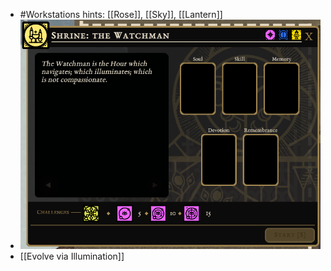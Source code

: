 - #Workstations hints: [[Rose]], [[Sky]], [[Lantern]]
- ![image.png](../assets/image_1701202133016_0.png)
- [[Evolve via Illumination]]